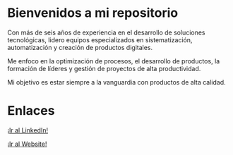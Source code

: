 # Bienvenidos a mi repositorio

Con más de seis años de experiencia en el desarrollo de soluciones tecnológicas, lidero equipos especializados en sistematización, automatización y creación de productos digitales.

Me enfoco en la optimización de procesos, el desarrollo de productos, la formación de líderes y gestión de proyectos de alta productividad.

Mi objetivo es estar siempre a la vanguardia con productos de alta calidad.

# Enlaces

[¡Ir al LinkedIn!](https://www.linkedin.com/in/alejandro-carrasco-desarrollo-profesional)

[¡Ir al Website!](https://www.alejandrocr.co)
